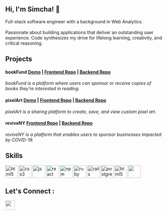 
##  Hi, I'm Simcha! 👋 

Full-stack software engineer with a background in Web Analytics. <br> <br>
Passionate about building applications that deliver an outstanding user experience. Code synthesizes my drive for lifelong learning, creativity, and critical reasoning.




## Projects 


####  bookFund [Demo](https://www.loom.com/share/f9eebb829c404225ac57b008f30869ed/) | [Frontend Repo](https://github.com/escohen115/frontend-bookfund) | [Backend Repo](https://github.com/escohen115/backend-bookfund) 
<i> bookFund is a platform where users can sponsor or receive copies of books they’re interested in reading. </i>

#### pixelArt [Demo](https://www.loom.com/share/9a4b14956d3e46e6b534cc0e66782896) | [Frontend Repo](https://github.com/escohen115/pixel-art) | [Backend Repo](https://github.com/escohen115/backend-pixel-art) 
<i> pixelArt is a sharing platform to create, save, and view custom pixel art. </i>

#### reviveNY [Frontend Repo](https://github.com/escohen115/revive-NY-frontend) | [Backend Repo](https://github.com/escohen115/revive_NY_backend) 
<i> reviveNY is a platform that enables users to sponsor businesses impacted by COVID-19. </i>


## Skills 

<img src="https://icongr.am/devicon/html5-original.svg?size=128&color=currentColor" alt="html5" align="left" width="40" height="40"/>
<img src="https://icongr.am/devicon/css3-original.svg?size=128&color=currentColor" alt="css3" align="left" width="40" height="40"/>
<img src="https://icongr.am/devicon/javascript-original.svg?size=128&color=currentColor" alt="js" align="left" width="40" height="40"/>
<img src="https://icongr.am/devicon/react-original.svg?size=128&color=currentColor" alt="react" align="left" width="40" height="40"/>
<img src="https://icongr.am/devicon/npm-original-wordmark.svg?size=128&color=currentColor" alt="npm" align="left" width="40" height="40"/>
<img src="https://icongr.am/devicon/ruby-original.svg?size=128&color=currentColor" alt="ruby" align="left" width="40" height="40"/>
<img src="https://icongr.am/devicon/rails-original-wordmark.svg?size=128&color=4b3672" alt="rails" align="left" width="40" height="40"/>
<img src="https://icongr.am/devicon/postgresql-original.svg?size=128&color=currentColor" alt="postgres" align="left" width="40" height="40"/>
<img src="https://icongr.am/devicon/c-original.svg?size=128&color=currentColor" alt="html5" align="left" width="40" height="40"/>
<img src="https://icongr.am/devicon/python-original.svg?size=128&color=currentColor" height="40"/>

<br> 

## Let's Connect :
<a href="https://www.linkedin.com/in/simon-cohen-575413102/" target="blank"><img align="left" src="https://icongr.am/devicon/linkedin-original.svg?size=128&color=currentColor" height="30" width="30" /></a>
<!--

